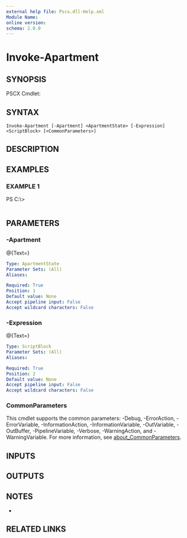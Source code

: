 ```yaml
---
external help file: Pscx.dll-Help.xml
Module Name:
online version:
schema: 2.0.0
---
```


# Invoke-Apartment

## SYNOPSIS
PSCX Cmdlet:

## SYNTAX

```
Invoke-Apartment [-Apartment] <ApartmentState> [-Expression] <ScriptBlock> [<CommonParameters>]
```

## DESCRIPTION

## EXAMPLES

### EXAMPLE 1
PS C:\\\>

```

```

## PARAMETERS

### -Apartment
@{Text=}

```yaml
Type: ApartmentState
Parameter Sets: (All)
Aliases:

Required: True
Position: 1
Default value: None
Accept pipeline input: False
Accept wildcard characters: False
```

### -Expression
@{Text=}

```yaml
Type: ScriptBlock
Parameter Sets: (All)
Aliases:

Required: True
Position: 2
Default value: None
Accept pipeline input: False
Accept wildcard characters: False
```

### CommonParameters
This cmdlet supports the common parameters: -Debug, -ErrorAction, -ErrorVariable, -InformationAction, -InformationVariable, -OutVariable, -OutBuffer, -PipelineVariable, -Verbose, -WarningAction, and -WarningVariable. For more information, see [about_CommonParameters](http://go.microsoft.com/fwlink/?LinkID=113216).

## INPUTS

## OUTPUTS

## NOTES
*

## RELATED LINKS
